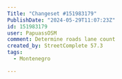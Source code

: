 ```yaml
---
Title: "Changeset #151983179"
PublishDate: "2024-05-29T11:07:23Z"
id: 151983179
user: PapuassOSM
comment: Determine roads lane count
created_by: StreetComplete 57.3
tags:
  - Montenegro

---
```

